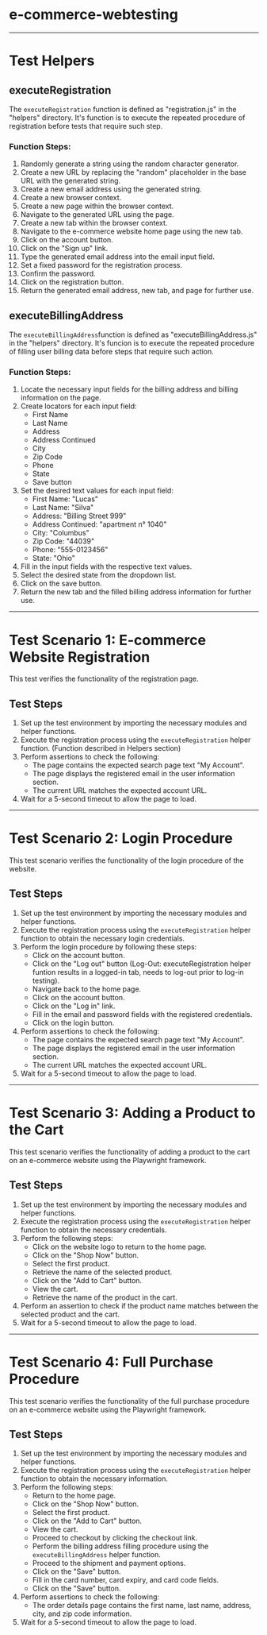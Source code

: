 # e-commerce-webtesting

-------------------------------------------

# Test Helpers

## executeRegistration

The `executeRegistration` function is defined as "registration.js" in the "helpers" directory.
It's function is to execute the repeated procedure of registration before tests that require such step.

### Function Steps:

1. Randomly generate a string using the random character generator.
2. Create a new URL by replacing the "random" placeholder in the base URL with the generated string.
3. Create a new email address using the generated string.
4. Create a new browser context.
5. Create a new page within the browser context.
6. Navigate to the generated URL using the page.
7. Create a new tab within the browser context.
8. Navigate to the e-commerce website home page using the new tab.
9. Click on the account button.
10. Click on the "Sign up" link.
11. Type the generated email address into the email input field.
12. Set a fixed password for the registration process.
13. Confirm the password.
14. Click on the registration button.
15. Return the generated email address, new tab, and page for further use.

## executeBillingAddress

The `executeBillingAddress`function is defined as "executeBillingAddress.js" in the "helpers" directory.
It's funcion is to execute the repeated procedure of filling user billing data before steps that require such action.

### Function Steps:

1. Locate the necessary input fields for the billing address and billing information on the page.
2. Create locators for each input field:
   - First Name
   - Last Name
   - Address
   - Address Continued
   - City
   - Zip Code
   - Phone
   - State
   - Save button
3. Set the desired text values for each input field:
   - First Name: "Lucas"
   - Last Name: "Silva"
   - Address: "Billing Street 999"
   - Address Continued: "apartment n° 1040"
   - City: "Columbus"
   - Zip Code: "44039"
   - Phone: "555-0123456"
   - State: "Ohio"
4. Fill in the input fields with the respective text values.
5. Select the desired state from the dropdown list.
6. Click on the save button.
7. Return the new tab and the filled billing address information for further use.
-------------------------------------------

# Test Scenario 1: E-commerce Website Registration

This test verifies the functionality of the registration page.

## Test Steps

1. Set up the test environment by importing the necessary modules and helper functions.
2. Execute the registration process using the `executeRegistration` helper function. (Function described in Helpers section)
3. Perform assertions to check the following:
   - The page contains the expected search page text "My Account".
   - The page displays the registered email in the user information section.
   - The current URL matches the expected account URL.
4. Wait for a 5-second timeout to allow the page to load.

----------------------------------------

# Test Scenario 2: Login Procedure

This test scenario verifies the functionality of the login procedure of the website.

## Test Steps

1. Set up the test environment by importing the necessary modules and helper functions.
2. Execute the registration process using the `executeRegistration` helper function to obtain the necessary login credentials.
3. Perform the login procedure by following these steps:
   - Click on the account button.
   - Click on the "Log out" button (Log-Out: executeRegistration helper funtion results in a logged-in tab, needs to log-out prior to log-in testing).
   - Navigate back to the home page.
   - Click on the account button.
   - Click on the "Log in" link.
   - Fill in the email and password fields with the registered credentials.
   - Click on the login button.
4. Perform assertions to check the following:
   - The page contains the expected search page text "My Account".
   - The page displays the registered email in the user information section.
   - The current URL matches the expected account URL.
5. Wait for a 5-second timeout to allow the page to load.

------------------------------------------

# Test Scenario 3: Adding a Product to the Cart

This test scenario verifies the functionality of adding a product to the cart on an e-commerce website using the Playwright framework.

## Test Steps

1. Set up the test environment by importing the necessary modules and helper functions.
2. Execute the registration process using the `executeRegistration` helper function to obtain the necessary credentials.
3. Perform the following steps:
   - Click on the website logo to return to the home page.
   - Click on the "Shop Now" button.
   - Select the first product.
   - Retrieve the name of the selected product.
   - Click on the "Add to Cart" button.
   - View the cart.
   - Retrieve the name of the product in the cart.
4. Perform an assertion to check if the product name matches between the selected product and the cart.
5. Wait for a 5-second timeout to allow the page to load.

-----------------------------------------   

# Test Scenario 4: Full Purchase Procedure

This test scenario verifies the functionality of the full purchase procedure on an e-commerce website using the Playwright framework.

## Test Steps

1. Set up the test environment by importing the necessary modules and helper functions.
2. Execute the registration process using the `executeRegistration` helper function to obtain the necessary information.
3. Perform the following steps:
   - Return to the home page.
   - Click on the "Shop Now" button.
   - Select the first product.
   - Click on the "Add to Cart" button.
   - View the cart.
   - Proceed to checkout by clicking the checkout link.
   - Perform the billing address filling procedure using the `executeBillingAddress` helper function.
   - Proceed to the shipment and payment options.
   - Click on the "Save" button.
   - Fill in the card number, card expiry, and card code fields.
   - Click on the "Save" button.
4. Perform assertions to check the following:
   - The order details page contains the first name, last name, address, city, and zip code information.
5. Wait for a 5-second timeout to allow the page to load.